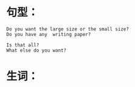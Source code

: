 # 句型：
	Do you want the large size or the small size?
	Do you have any  writing paper?

	Is that all?
	What else do you want?
	
# 生词：